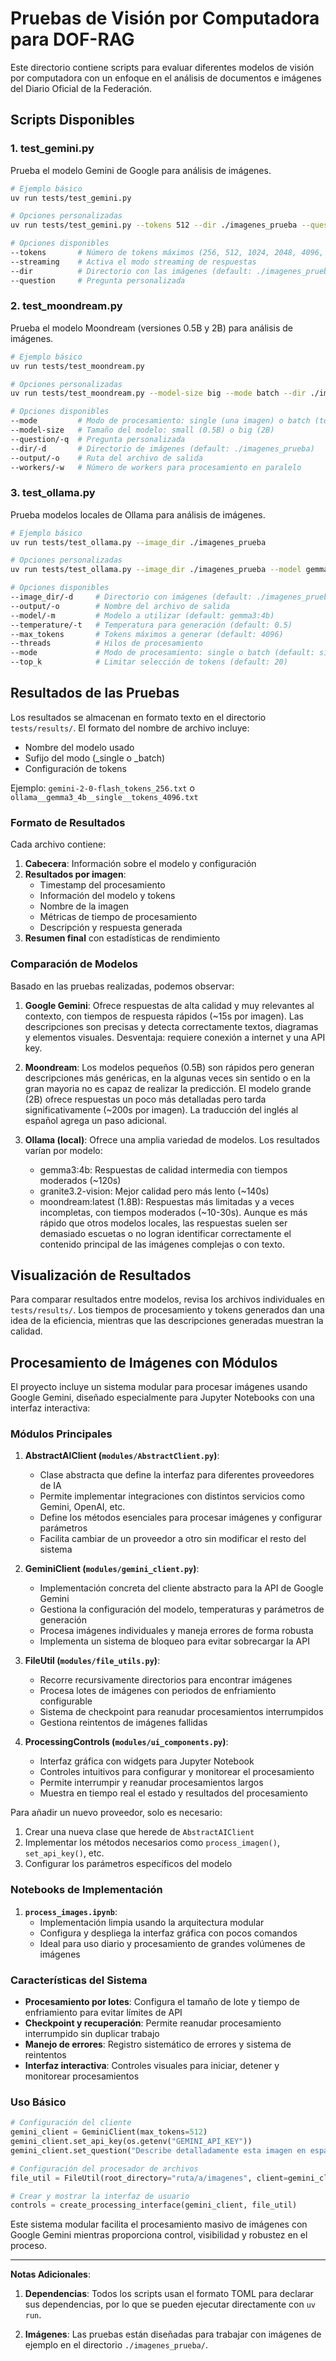 # Pruebas de Visión por Computadora para DOF-RAG

Este directorio contiene scripts para evaluar diferentes modelos de visión por computadora con un enfoque en el análisis de documentos e imágenes del Diario Oficial de la Federación.

## Scripts Disponibles

### 1. test_gemini.py

Prueba el modelo Gemini de Google para análisis de imágenes.

```bash
# Ejemplo básico
uv run tests/test_gemini.py

# Opciones personalizadas
uv run tests/test_gemini.py --tokens 512 --dir ./imagenes_prueba --question "¿Qué información contiene esta imagen?"

# Opciones disponibles
--tokens       # Número de tokens máximos (256, 512, 1024, 2048, 4096, 8192)
--streaming    # Activa el modo streaming de respuestas
--dir          # Directorio con las imágenes (default: ./imagenes_prueba)
--question     # Pregunta personalizada
```

### 2. test_moondream.py

Prueba el modelo Moondream (versiones 0.5B y 2B) para análisis de imágenes.

```bash
# Ejemplo básico
uv run tests/test_moondream.py

# Opciones personalizadas
uv run tests/test_moondream.py --model-size big --mode batch --dir ./imagenes_prueba

# Opciones disponibles
--mode         # Modo de procesamiento: single (una imagen) o batch (todas las imágenes)
--model-size   # Tamaño del modelo: small (0.5B) o big (2B)
--question/-q  # Pregunta personalizada
--dir/-d       # Directorio de imágenes (default: ./imagenes_prueba)
--output/-o    # Ruta del archivo de salida
--workers/-w   # Número de workers para procesamiento en paralelo
```

### 3. test_ollama.py

Prueba modelos locales de Ollama para análisis de imágenes.

```bash
# Ejemplo básico
uv run tests/test_ollama.py --image_dir ./imagenes_prueba

# Opciones personalizadas
uv run tests/test_ollama.py --image_dir ./imagenes_prueba --model gemma3:4b --max_tokens 4096 --mode batch

# Opciones disponibles
--image_dir/-d     # Directorio con imágenes (default: ./imagenes_prueba)
--output/-o        # Nombre del archivo de salida
--model/-m         # Modelo a utilizar (default: gemma3:4b)
--temperature/-t   # Temperatura para generación (default: 0.5)
--max_tokens       # Tokens máximos a generar (default: 4096)
--threads          # Hilos de procesamiento
--mode             # Modo de procesamiento: single o batch (default: single)
--top_k            # Limitar selección de tokens (default: 20)
```

## Resultados de las Pruebas

Los resultados se almacenan en formato texto en el directorio `tests/results/`. El formato del nombre de archivo incluye:
- Nombre del modelo usado
- Sufijo del modo (_single o _batch)
- Configuración de tokens

Ejemplo: `gemini-2-0-flash_tokens_256.txt` o `ollama__gemma3_4b__single__tokens_4096.txt`

### Formato de Resultados

Cada archivo contiene:

1. **Cabecera**: Información sobre el modelo y configuración
2. **Resultados por imagen**:
   - Timestamp del procesamiento
   - Información del modelo y tokens
   - Nombre de la imagen
   - Métricas de tiempo de procesamiento
   - Descripción y respuesta generada
3. **Resumen final** con estadísticas de rendimiento

### Comparación de Modelos

Basado en las pruebas realizadas, podemos observar:

1. **Google Gemini**: Ofrece respuestas de alta calidad y muy relevantes al contexto, con tiempos de respuesta rápidos (~15s por imagen). Las descripciones son precisas y detecta correctamente textos, diagramas y elementos visuales. Desventaja: requiere conexión a internet y una API key.

2. **Moondream**: Los modelos pequeños (0.5B) son rápidos pero generan descripciones más genéricas, en la algunas veces sin sentido o en la gran mayoria no es capaz de realizar la predicción. El modelo grande (2B) ofrece respuestas un poco más detalladas pero tarda significativamente (~200s por imagen). La traducción del inglés al español agrega un paso adicional.

3. **Ollama (local)**: Ofrece una amplia variedad de modelos. Los resultados varían por modelo:
   - gemma3:4b: Respuestas de calidad intermedia con tiempos moderados (~120s)
   - granite3.2-vision: Mejor calidad pero más lento (~140s)
   - moondream:latest (1.8B): Respuestas más limitadas y a veces incompletas, con tiempos moderados (~10-30s). Aunque es más rápido que otros modelos locales, las respuestas suelen ser demasiado escuetas o no logran identificar correctamente el contenido principal de las imágenes complejas o con texto.

## Visualización de Resultados

Para comparar resultados entre modelos, revisa los archivos individuales en `tests/results/`. Los tiempos de procesamiento y tokens generados dan una idea de la eficiencia, mientras que las descripciones generadas muestran la calidad.

## Procesamiento de Imágenes con Módulos

El proyecto incluye un sistema modular para procesar imágenes usando Google Gemini, diseñado especialmente para Jupyter Notebooks con una interfaz interactiva:

### Módulos Principales

1. **AbstractAIClient (`modules/AbstractClient.py`)**: 
   - Clase abstracta que define la interfaz para diferentes proveedores de IA
   - Permite implementar integraciones con distintos servicios como Gemini, OpenAI, etc.
   - Define los métodos esenciales para procesar imágenes y configurar parámetros
   - Facilita cambiar de un proveedor a otro sin modificar el resto del sistema

2. **GeminiClient (`modules/gemini_client.py`)**: 
   - Implementación concreta del cliente abstracto para la API de Google Gemini
   - Gestiona la configuración del modelo, temperaturas y parámetros de generación
   - Procesa imágenes individuales y maneja errores de forma robusta
   - Implementa un sistema de bloqueo para evitar sobrecargar la API

3. **FileUtil (`modules/file_utils.py`)**:
   - Recorre recursivamente directorios para encontrar imágenes
   - Procesa lotes de imágenes con periodos de enfriamiento configurable
   - Sistema de checkpoint para reanudar procesamientos interrumpidos
   - Gestiona reintentos de imágenes fallidas

4. **ProcessingControls (`modules/ui_components.py`)**:
   - Interfaz gráfica con widgets para Jupyter Notebook
   - Controles intuitivos para configurar y monitorear el procesamiento
   - Permite interrumpir y reanudar procesamientos largos
   - Muestra en tiempo real el estado y resultados del procesamiento

Para añadir un nuevo proveedor, solo es necesario:
1. Crear una nueva clase que herede de `AbstractAIClient`
2. Implementar los métodos necesarios como `process_imagen()`, `set_api_key()`, etc.
3. Configurar los parámetros específicos del modelo

### Notebooks de Implementación

1. **`process_images.ipynb`**:
   - Implementación limpia usando la arquitectura modular
   - Configura y despliega la interfaz gráfica con pocos comandos
   - Ideal para uso diario y procesamiento de grandes volúmenes de imágenes

### Características del Sistema

- **Procesamiento por lotes**: Configura el tamaño de lote y tiempo de enfriamiento para evitar límites de API
- **Checkpoint y recuperación**: Permite reanudar procesamiento interrumpido sin duplicar trabajo
- **Manejo de errores**: Registro sistemático de errores y sistema de reintentos
- **Interfaz interactiva**: Controles visuales para iniciar, detener y monitorear procesamientos

### Uso Básico

```python
# Configuración del cliente
gemini_client = GeminiClient(max_tokens=512)
gemini_client.set_api_key(os.getenv("GEMINI_API_KEY"))
gemini_client.set_question("Describe detalladamente esta imagen en español")

# Configuración del procesador de archivos
file_util = FileUtil(root_directory="ruta/a/imagenes", client=gemini_client)

# Crear y mostrar la interfaz de usuario
controls = create_processing_interface(gemini_client, file_util)
```

Este sistema modular facilita el procesamiento masivo de imágenes con Google Gemini mientras proporciona control, visibilidad y robustez en el proceso.

---

**Notas Adicionales**:

1. **Dependencias**: Todos los scripts usan el formato TOML para declarar sus dependencias, por lo que se pueden ejecutar directamente con `uv run`.

2. **Imágenes**: Las pruebas están diseñadas para trabajar con imágenes de ejemplo en el directorio `./imagenes_prueba/`.
